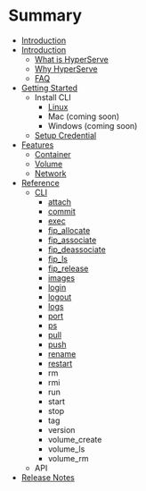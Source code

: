# Summary

* [Introduction](README.md)
* [Introduction](Introduction/__index__.md)
   * [What is HyperServe](Introduction/what_is_hyperserve.md)
   * [Why HyperServe](Introduction/why_hyperserve.md)
   * [FAQ](Introduction/faq.md)
* [Getting Started](GettingStarted/__index__.md)
   * Install CLI
       * [Linux](GettingStarted/linux.md)
       * Mac (coming soon)
       * Windows (coming soon)
   * [Setup Credential](GettingStarted/setup_credential.md)
* [Features](Feature/__index__.md)
   * [Container](Feature/container.md)
   * [Volume](Feature/volume.md)
   * [Network](Feature/network.md)
* [Reference](Reference/__index__.md)
   * [CLI](Reference/CLI/__index__.md)
       * [attach](Reference/CLI/attach.md)
       * [commit](Reference/CLI/commit.md)
       * [exec](Reference/CLI/exec.md)
       * [fip_allocate](Reference/CLI/fipallocate.md)
       * [fip_associate](Reference/CLI/fipassociate.md)
       * [fip_deassociate](Reference/CLI/fip_deassociate.md)
       * [fip_ls](Reference/CLI/fip_ls.md)
       * [fip_release](Reference/CLI/fip_release.md)
       * [images](Reference/CLI/images.md)
       * [login](Reference/CLI/login.md)
       * [logout](Reference/CLI/logout.md)
       * [logs](Reference/CLI/logs.md)
       * [port](Reference/CLI/port.md)
       * [ps](Reference/CLI/ps.md)
       * [pull](Reference/CLI/pull.md)
       * [push](Reference/CLI/push.md)
       * [rename](Reference/CLI/rename.md)
       * [restart](Reference/CLI/restart.md)
       * rm
       * rmi
       * run
       * start
       * stop
       * tag
       * version
       * volume_create
       * volume_ls
       * volume_rm
   * API
* [Release Notes](ReleaseNote/__index__.md)

